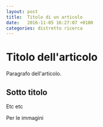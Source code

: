 ```yaml
---
layout: post
title:  Titolo di un articolo
date:   2016-11-05 16:27:07 +0100
categories: distretto ricerca
---
```


# Titolo dell'articolo

Paragrafo dell'articolo.

## Sotto titolo

Etc etc

Per le immagini 